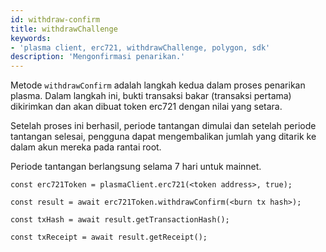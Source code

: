 ```yaml
---
id: withdraw-confirm
title: withdrawChallenge
keywords:
- 'plasma client, erc721, withdrawChallenge, polygon, sdk'
description: 'Mengonfirmasi penarikan.'
---
```


Metode `withdrawConfirm` adalah langkah kedua dalam proses penarikan plasma. Dalam langkah ini, bukti transaksi bakar (transaksi pertama) dikirimkan dan akan dibuat token erc721 dengan nilai yang setara.

Setelah proses ini berhasil, periode tantangan dimulai dan setelah periode tantangan selesai, pengguna dapat mengembalikan jumlah yang ditarik ke dalam akun mereka pada rantai root.

Periode tantangan berlangsung selama 7 hari untuk mainnet.

```
const erc721Token = plasmaClient.erc721(<token address>, true);

const result = await erc721Token.withdrawConfirm(<burn tx hash>);

const txHash = await result.getTransactionHash();

const txReceipt = await result.getReceipt();

```
